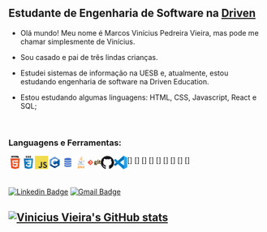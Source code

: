   ## Estudante de Engenharia de Software na <a href="https://www.driven.com.br/">Driven</a>


- Olá mundo! Meu nome é Marcos Vinícius Pedreira Vieira, mas pode me chamar simplesmente de Vinícius.

- Sou casado e pai de três lindas crianças.

- Estudei sistemas de informação na UESB e, atualmente, estou estudando engenharia de software na Driven Education.
 
- Estou estudando algumas linguagens: HTML, CSS, Javascript, React e SQL;

<br />

### Languagens e Ferramentas:

[<img align="left" alt="HTML5" width="26px" src="https://raw.githubusercontent.com/github/explore/80688e429a7d4ef2fca1e82350fe8e3517d3494d/topics/html/html.png" />]
[<img align="left" alt="CSS3" width="26px" src="https://raw.githubusercontent.com/github/explore/80688e429a7d4ef2fca1e82350fe8e3517d3494d/topics/css/css.png" />]
[<img align="left" alt="JavaScript" width="26px" src="https://raw.githubusercontent.com/github/explore/80688e429a7d4ef2fca1e82350fe8e3517d3494d/topics/javascript/javascript.png" />]
[<img align="left" alt="C" width="26px"
src="https://raw.githubusercontent.com/github/explore/80688e429a7d4ef2fca1e82350fe8e3517d3494d/topics/c/c.png" />]
[<img align="left" alt="SQL" width="26px" src="https://raw.githubusercontent.com/github/explore/80688e429a7d4ef2fca1e82350fe8e3517d3494d/topics/sql/sql.png" />]
[<img align="left" alt="Java" width="26px" src="https://raw.githubusercontent.com/github/explore/80688e429a7d4ef2fca1e82350fe8e3517d3494d/topics/java/java.png" />]
[<img align="left" alt="Git" width="26px" src="https://raw.githubusercontent.com/github/explore/80688e429a7d4ef2fca1e82350fe8e3517d3494d/topics/git/git.png" />]
[<img align="left" alt="GitHub" width="26px" src="https://raw.githubusercontent.com/github/explore/78df643247d429f6cc873026c0622819ad797942/topics/github/github.png" />]
[<img align="left" alt="Visual Studio Code" width="26px" src="https://raw.githubusercontent.com/github/explore/80688e429a7d4ef2fca1e82350fe8e3517d3494d/topics/visual-studio-code/visual-studio-code.png" />]

<br />

[![Linkedin Badge](https://img.shields.io/badge/-LinkedIn-blue?style=flat&logo=Linkedin&logoColor=white&link=https://www.linkedin.com/in/rebeccamanzi/)]([[https://www.linkedin.com/in/steniowagner/](https://www.linkedin.com/in/vini-si12363/)])
[![Gmail Badge](https://img.shields.io/badge/-Gmail-c14438?style=flat&logo=Gmail&logoColor=white&link=mailto:viniciuspv.si@gmail.com)](mailto:viniciuspv.si@gmail.com)

[![Vinicius Vieira's GitHub stats](https://github-readme-stats.vercel.app/api?username=vinisi12363)](https://github.com/vinisi12363/github-readme-stats)
---
